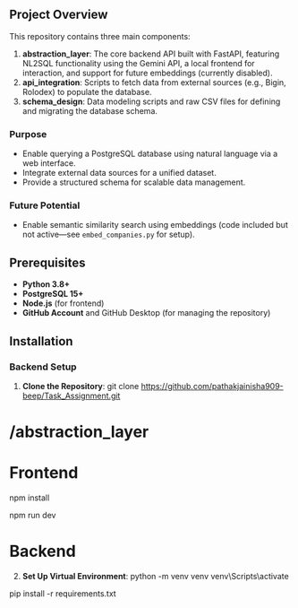 

## Project Overview

This repository contains three main components:

1. **abstraction_layer**: The core backend API built with FastAPI, featuring NL2SQL functionality using the Gemini API, a local frontend for interaction, and support for future embeddings (currently disabled).
2. **api_integration**: Scripts to fetch data from external sources (e.g., Bigin, Rolodex) to populate the database.
3. **schema_design**: Data modeling scripts and raw CSV files for defining and migrating the database schema.

### Purpose
- Enable querying a PostgreSQL database using natural language via a web interface.
- Integrate external data sources for a unified dataset.
- Provide a structured schema for scalable data management.

### Future Potential
- Enable semantic similarity search using embeddings (code included but not active—see `embed_companies.py` for setup).



## Prerequisites
- **Python 3.8+**
- **PostgreSQL 15+** 
- **Node.js** (for frontend)
- **GitHub Account** and GitHub Desktop (for managing the repository)

## Installation

### Backend Setup
1. **Clone the Repository**:
  git clone https://github.com/pathakjainisha909-beep/Task_Assignment.git




# /abstraction_layer

# Frontend

npm install

npm run dev

# Backend

2. **Set Up Virtual Environment**:
 python -m venv venv
venv\Scripts\activate

pip install -r requirements.txt





